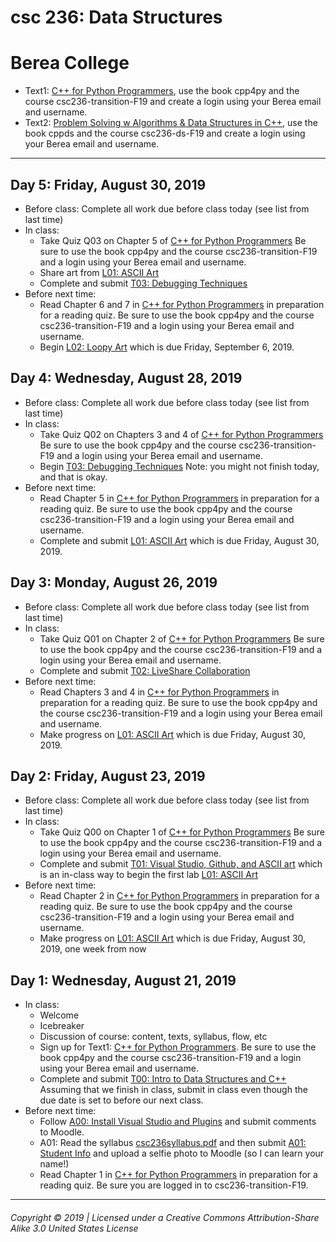 # csc 236: Data Structures
# Berea College

  - Text1: [C++ for Python Programmers](https://runestone.academy/runestone/books/published/cpp4python/index.html), use the book cpp4py and the course csc236-transition-F19 and create a login using your Berea email and username.
  - Text2: [Problem Solving w Algorithms & Data Structures in C++](https://runestone.academy/runestone/books/published/cppds/index.html), use the book cppds and the course csc236-ds-F19 and create a login using your Berea email and username.
  
---
## Day 5: Friday, August 30, 2019
  - Before class: Complete all work due before class today (see list from last time)
  - In class:
    - Take Quiz Q03 on Chapter 5 of [C++ for Python Programmers](https://runestone.academy/runestone/books/published/cpp4python/index.html) Be sure to use the book cpp4py and the course csc236-transition-F19 and a login using your Berea email and username.
    - Share art from [L01: ASCII Art](https://docs.google.com/document/d/14j_z0Q-HcVHP9KLok0PGk6o7U3wKpC7BN_tygccKfK8/edit?usp=sharing)
    - Complete and submit [T03: Debugging Techniques](https://docs.google.com/document/d/1T0BS2SzKxoOXg_EpfDCpFd8UG219_Jbqzl8W1kogtcc/edit?usp=sharing) 
  - Before next time:
    - Read Chapter 6 and 7 in [C++ for Python Programmers](https://runestone.academy/runestone/books/published/cpp4python/index.html) in preparation for a reading quiz. Be sure to use the book cpp4py and the course csc236-transition-F19 and a login using your Berea email and username.
    - Begin [L02: Loopy Art](https://docs.google.com/document/d/1ioeFDwSYjqptnOVeFmoiKL9baWLCeVRM9FQvoci6iio/edit?usp=sharing) which is due Friday, September 6, 2019.

## Day 4: Wednesday, August 28, 2019
  - Before class: Complete all work due before class today (see list from last time)
  - In class:
    - Take Quiz Q02 on Chapters 3 and 4 of [C++ for Python Programmers](https://runestone.academy/runestone/books/published/cpp4python/index.html) Be sure to use the book cpp4py and the course csc236-transition-F19 and a login using your Berea email and username.
    - Begin [T03: Debugging Techniques](https://docs.google.com/document/d/1T0BS2SzKxoOXg_EpfDCpFd8UG219_Jbqzl8W1kogtcc/edit?usp=sharing) Note: you might not finish today, and that is okay.
  - Before next time:
    - Read Chapter 5 in [C++ for Python Programmers](https://runestone.academy/runestone/books/published/cpp4python/index.html) in preparation for a reading quiz. Be sure to use the book cpp4py and the course csc236-transition-F19 and a login using your Berea email and username.
    - Complete and submit [L01: ASCII Art](https://docs.google.com/document/d/14j_z0Q-HcVHP9KLok0PGk6o7U3wKpC7BN_tygccKfK8/edit?usp=sharing) which is due Friday, August 30, 2019.

## Day 3: Monday, August 26, 2019
  - Before class: Complete all work due before class today (see list from last time)
  - In class:
    - Take Quiz Q01 on Chapter 2 of [C++ for Python Programmers](https://runestone.academy/runestone/books/published/cpp4python/index.html) Be sure to use the book cpp4py and the course csc236-transition-F19 and a login using your Berea email and username.
    - Complete and submit [T02: LiveShare Collaboration](https://docs.google.com/document/d/1fB24sIofHbsWZ2xJAQzCJ_RoIkfUhXZWYb0XJSjhAKQ/edit?usp=sharing) 
  - Before next time:
    - Read Chapters 3 and 4 in [C++ for Python Programmers](https://runestone.academy/runestone/books/published/cpp4python/index.html) in preparation for a reading quiz. Be sure to use the book cpp4py and the course csc236-transition-F19 and a login using your Berea email and username.
    - Make progress on [L01: ASCII Art](https://docs.google.com/document/d/14j_z0Q-HcVHP9KLok0PGk6o7U3wKpC7BN_tygccKfK8/edit?usp=sharing) which is due Friday, August 30, 2019.


## Day 2: Friday, August 23, 2019
  - Before class: Complete all work due before class today (see list from last time)
  - In class:
    - Take Quiz Q00 on Chapter 1 of [C++ for Python Programmers](https://runestone.academy/runestone/books/published/cpp4python/index.html) Be sure to use the book cpp4py and the course csc236-transition-F19 and a login using your Berea email and username.
    - Complete and submit [T01: Visual Studio, Github, and ASCII art](https://docs.google.com/document/d/1Bz1sbwxid1ydkSHaO5nDMpMgzwa29Py6zzTlWGUvBzM/edit?usp=sharing) which is an in-class way to begin the first lab [L01: ASCII Art](https://docs.google.com/document/d/14j_z0Q-HcVHP9KLok0PGk6o7U3wKpC7BN_tygccKfK8/edit?usp=sharing)
  - Before next time:
    - Read Chapter 2 in [C++ for Python Programmers](https://runestone.academy/runestone/books/published/cpp4python/index.html) in preparation for a reading quiz. Be sure to use the book cpp4py and the course csc236-transition-F19 and a login using your Berea email and username.
    - Make progress on [L01: ASCII Art](https://docs.google.com/document/d/14j_z0Q-HcVHP9KLok0PGk6o7U3wKpC7BN_tygccKfK8/edit?usp=sharing) which is due Friday, August 30, 2019, one week from now
    
  
## Day 1: Wednesday, August 21, 2019
  - In class:
    - Welcome
    - Icebreaker
    - Discussion of course: content, texts, syllabus, flow, etc
    - Sign up for Text1: [C++ for Python Programmers](https://runestone.academy/runestone/books/published/cpp4python/index.html). Be sure to use the book cpp4py and the course csc236-transition-F19 and a login using your Berea email and username.
    - Complete and submit [T00: Intro to Data Structures and C++](https://docs.google.com/document/d/1rAt_iqmj_WznSwUe7M4R0wdljHDem2XB8dKKxZR1b1w/) Assuming that we finish in class, submit in class even though the due date is set to before our next class.
  - Before next time: 
    - Follow [A00: Install Visual Studio and Plugins](https://docs.google.com/document/d/12iJBToSMk2A1n2mSdAmwKnFEpFVlnLz73ulsyt0htNM/edit?usp=sharing) and submit comments to Moodle.
    - A01: Read the syllabus [csc236syllabus.pdf](http://cs.berea.edu/courses/csc236_F2019/csc236syllabusF19.pdf) and then submit [A01: Student Info](https://docs.google.com/forms/d/e/1FAIpQLScuvQrux6UV6nGa2h7TE8SXFqf64amCHbe4lU5FfIJgMErhFw/viewform?usp=sf_link) and upload a selfie photo to Moodle (so I can learn your name!)
    - Read Chapter 1 in [C++ for Python Programmers](https://runestone.academy/runestone/books/published/cpp4python/index.html) in preparation for a reading quiz. Be sure you are logged in to csc236-transition-F19. 


---
###### Copyright © 2019 | Licensed under a Creative Commons Attribution-Share Alike 3.0 United States License

